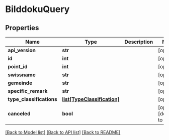 # BilddokuQuery

## Properties

| Name                     | Type                                                  | Description | Notes                         |
| ------------------------ | ----------------------------------------------------- | ----------- | ----------------------------- |
| **api_version**          | **str**                                               |             | [optional]                    |
| **id**                   | **int**                                               |             | [optional]                    |
| **point_id**             | **int**                                               |             | [optional]                    |
| **swissname**            | **str**                                               |             | [optional]                    |
| **gemeinde**             | **str**                                               |             | [optional]                    |
| **specific_remark**      | **str**                                               |             | [optional]                    |
| **type_classifications** | [**list[TypeClassification]**](TypeClassification.md) |             | [optional]                    |
| **canceled**             | **bool**                                              |             | [optional] [default to False] |

[[Back to Model list]](../README.md#documentation-for-models) [[Back to API list]](../README.md#documentation-for-api-endpoints) [[Back to README]](../README.md)
